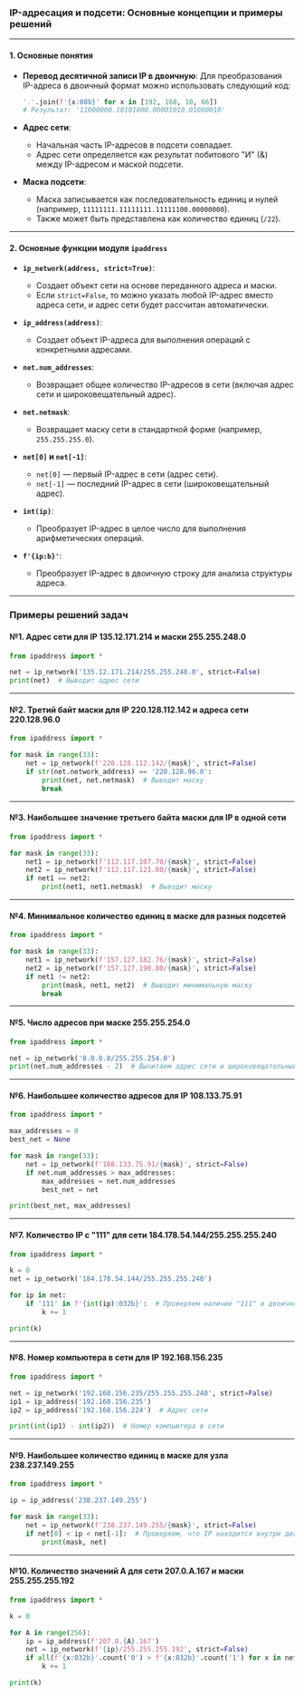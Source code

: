 ### IP-адресация и подсети: Основные концепции и примеры решений

---

#### 1. **Основные понятия**

- **Перевод десятичной записи IP в двоичную**:
  Для преобразования IP-адреса в двоичный формат можно использовать следующий код:
  ```python
  '.'.join(f'{x:08b}' for x in [192, 168, 10, 66])
  # Результат: '11000000.10101000.00001010.01000010'
  ```

- **Адрес сети**:
  - Начальная часть IP-адресов в подсети совпадает.
  - Адрес сети определяется как результат побитового "И" (&) между IP-адресом и маской подсети.

- **Маска подсети**:
  - Маска записывается как последовательность единиц и нулей (например, `11111111.11111111.11111100.00000000`).
  - Также может быть представлена как количество единиц (`/22`).

---

#### 2. **Основные функции модуля `ipaddress`**

- **`ip_network(address, strict=True)`**:
  - Создает объект сети на основе переданного адреса и маски.
  - Если `strict=False`, то можно указать любой IP-адрес вместо адреса сети, и адрес сети будет рассчитан автоматически.

- **`ip_address(address)`**:
  - Создает объект IP-адреса для выполнения операций с конкретными адресами.

- **`net.num_addresses`**:
  - Возвращает общее количество IP-адресов в сети (включая адрес сети и широковещательный адрес).

- **`net.netmask`**:
  - Возвращает маску сети в стандартной форме (например, `255.255.255.0`).

- **`net[0]` и `net[-1]`**:
  - `net[0]` — первый IP-адрес в сети (адрес сети).
  - `net[-1]` — последний IP-адрес в сети (широковещательный адрес).

- **`int(ip)`**:
  - Преобразует IP-адрес в целое число для выполнения арифметических операций.

- **`f'{ip:b}'`**:
  - Преобразует IP-адрес в двоичную строку для анализа структуры адреса.

---

### Примеры решений задач

#### №1. **Адрес сети для IP 135.12.171.214 и маски 255.255.248.0**
```python
from ipaddress import *

net = ip_network('135.12.171.214/255.255.248.0', strict=False)
print(net)  # Выводит адрес сети
```

---

#### №2. **Третий байт маски для IP 220.128.112.142 и адреса сети 220.128.96.0**
```python
from ipaddress import *

for mask in range(33):
    net = ip_network(f'220.128.112.142/{mask}', strict=False)
    if str(net.network_address) == '220.128.96.0':
        print(net, net.netmask)  # Выводит маску
        break
```

---

#### №3. **Наибольшее значение третьего байта маски для IP в одной сети**
```python
from ipaddress import *

for mask in range(33):
    net1 = ip_network(f'112.117.107.70/{mask}', strict=False)
    net2 = ip_network(f'112.117.121.80/{mask}', strict=False)
    if net1 == net2:
        print(net1, net1.netmask)  # Выводит маску
```

---

#### №4. **Минимальное количество единиц в маске для разных подсетей**
```python
from ipaddress import *

for mask in range(33):
    net1 = ip_network(f'157.127.182.76/{mask}', strict=False)
    net2 = ip_network(f'157.127.190.80/{mask}', strict=False)
    if net1 != net2:
        print(mask, net1, net2)  # Выводит минимальную маску
        break
```

---

#### №5. **Число адресов при маске 255.255.254.0**
```python
from ipaddress import *

net = ip_network('0.0.0.0/255.255.254.0')
print(net.num_addresses - 2)  # Вычитаем адрес сети и широковещательный адрес
```

---

#### №6. **Наибольшее количество адресов для IP 108.133.75.91**
```python
from ipaddress import *

max_addresses = 0
best_net = None

for mask in range(33):
    net = ip_network(f'108.133.75.91/{mask}', strict=False)
    if net.num_addresses > max_addresses:
        max_addresses = net.num_addresses
        best_net = net

print(best_net, max_addresses)
```

---

#### №7. **Количество IP с "111" для сети 184.178.54.144/255.255.255.240**
```python
from ipaddress import *

k = 0
net = ip_network('184.178.54.144/255.255.255.240')

for ip in net:
    if '111' in f'{int(ip):032b}':  # Проверяем наличие "111" в двоичной записи
        k += 1

print(k)
```

---

#### №8. **Номер компьютера в сети для IP 192.168.156.235**
```python
from ipaddress import *

net = ip_network('192.168.156.235/255.255.255.240', strict=False)
ip1 = ip_address('192.168.156.235')
ip2 = ip_address('192.168.156.224')  # Адрес сети

print(int(ip1) - int(ip2))  # Номер компьютера в сети
```

---

#### №9. **Наибольшее количество единиц в маске для узла 238.237.149.255**
```python
from ipaddress import *

ip = ip_address('238.237.149.255')

for mask in range(33):
    net = ip_network(f'238.237.149.255/{mask}', strict=False)
    if net[0] < ip < net[-1]:  # Проверяем, что IP находится внутри диапазона
        print(mask, net)
```

---

#### №10. **Количество значений A для сети 207.0.A.167 и маски 255.255.255.192**
```python
from ipaddress import *

k = 0

for A in range(256):
    ip = ip_address(f'207.0.{A}.167')
    net = ip_network(f'{ip}/255.255.255.192', strict=False)
    if all(f'{x:032b}'.count('0') > f'{x:032b}'.count('1') for x in net) and net[0] < ip < net[-1]:
        k += 1

print(k)
```
